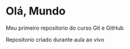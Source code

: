 # Olá, Mundo
 Meu primeiro repositorio do curso Git e GitHub
 
 Repositorio criado durante aula ao vivo
